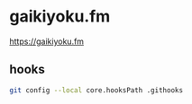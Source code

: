 # gaikiyoku.fm

https://gaikiyoku.fm

## hooks

```bash
git config --local core.hooksPath .githooks
```
